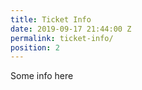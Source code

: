 ```yaml
---
title: Ticket Info
date: 2019-09-17 21:44:00 Z
permalink: ticket-info/
position: 2
---
```


Some info here
